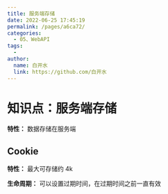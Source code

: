 ```yaml
---
title: 服务端存储
date: 2022-06-25 17:45:19
permalink: /pages/a6ca72/
categories:
  - 05、WebAPI
tags:
  - 
author: 
  name: 白开水
  link: https://github.com/白开水
---
```

# 知识点：服务端存储

**特性：** 数据存储在服务端

## Cookie

**特性：** 最大可存储约 4k

**生命周期：** 可以设置过期时间，在过期时间之前一直有效